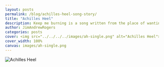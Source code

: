 ```yaml
---
layout: posts
permalink: /blog/achilles-heel-song-story/
title: "Achilles Heel"
description: Keep me burning is a song written from the place of wanting to get back to the original passion and fight we all experience in our lives.
author: JimAndrewRogers
categories: posts
cover: <img src="../../../../images/ah-single.png" alt="Achilles Heel">
cover_width: 100%
canvas: images/ah-single.png
---
```



<img src="../../../../images/ah-single.png" alt="Achilles Heel">
